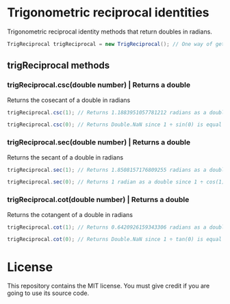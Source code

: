 # Trigonometric reciprocal identities
Trigonometric reciprocal identity methods that return doubles in radians.

```Java
TrigReciprocal trigReciprocal = new TrigReciprocal(); // One way of getting the trigReciprocal class
```

## trigReciprocal methods

### trigReciprocal.csc(double number) | Returns a double
Returns the cosecant of a double in radians

```Java
trigReciprocal.csc(1); // Returns 1.1883951057781212 radians as a double
```

```Java
trigReciprocal.csc(0); // Returns Double.NaN since 1 ÷ sin(0) is equal to 1 ÷ 0, which is undefined
```

### trigReciprocal.sec(double number) | Returns a double
Returns the secant of a double in radians

```Java
trigReciprocal.sec(1); // Returns 1.8508157176809255 radians as a double
```

```Java
trigReciprocal.sec(0); // Returns 1 radian as a double since 1 ÷ cos(1) is equal to 1 ÷ 1, which is 1
```

### trigReciprocal.cot(double number) | Returns a double
Returns the cotangent of a double in radians

```Java
trigReciprocal.cot(1); // Returns 0.6420926159343306 radians as a double
```

```Java
trigReciprocal.cot(0); // Returns Double.NaN since 1 ÷ tan(0) is equal to 1 ÷ 0, which is undefined
```

# License
This repository contains the MIT license. You must give credit if you are going to use its source code.
